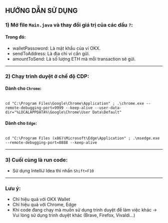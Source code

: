## HƯỚNG DẪN SỬ DỤNG

### 1) Mở file `Main.java` và thay đổi giá trị của các dấu `?`:

#### Trong đó:

- walletPassoword: Là mật khẩu của ví OKX.
- sendToAddress: Là địa chỉ ví cần gửi.
- amountToSend: Là số lượng ETH mà mỗi transaction sẽ gửi.

---

### 2) Chạy trình duyệt ở chế độ CDP:

#### Dành cho `Chrome`:

```shell

cd "C:\Program Files\Google\Chrome\Application" ; .\chrome.exe --remote-debugging-port=9999 --keep-alive --user-data-dir="%LOCALAPPDATA%\Google\Chrome\User Data\Default"
```

#### Dành cho `Edge`:

```shell

cd "C:\Program Files (x86)\Microsoft\Edge\Application" ; .\msedge.exe --remote-debugging-port=8888 --keep-alive
```

---

### 3) Cuối cùng là run code:

- Sử dụng IntelliJ Idea thì nhấn `Shift+F10`

---

### Lưu ý:

- Chỉ hiệu quả với OKX Wallet
- Chỉ hiệu quả với Chrome, Edge
- Khi code đang chạy mà muốn sử dụng trình duyệt để làm việc khác -> Vui lòng sử dụng trình duyệt khác (Brave,
  Firefox, Vivaldi...)